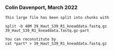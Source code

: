 ### Colin Davenport, March 2022

```
This large file has been split into chunks with 

split -b 40M 39_Haut_S39_R1_kneaddata.fastq.gz 39_Haut_S39_R1_kneaddata.fastq.gz-part

You can reconstitute by 
cat *part* > 39_Haut_S39_R1_kneaddata.fastq.gz

```
